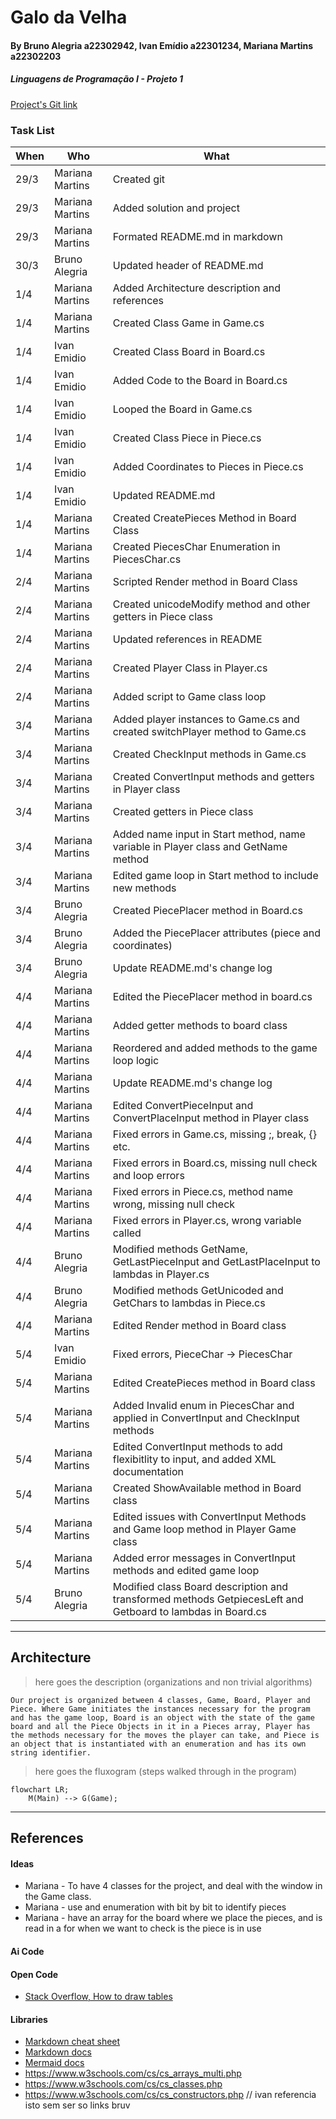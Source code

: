 # Galo da Velha
#### By Bruno Alegria a22302942, Ivan Emídio a22301234, Mariana Martins a22302203
##### Linguagens de Programação I - Projeto 1
[Project's Git link](https://github.com/notCroptu/LP1Proj01.git)

### Task List
| When | Who | What |
| --- | --- | --- |
| 29/3 | Mariana Martins | Created git |
| 29/3 | Mariana Martins | Added solution and project |
| 29/3 | Mariana Martins | Formated README.md in markdown |
| 30/3 | Bruno Alegria | Updated header of README.md |
| 1/4 | Mariana Martins | Added Architecture description and references |
| 1/4 | Mariana Martins | Created Class Game in Game.cs |
| 1/4 | Ivan Emidio | Created Class Board in Board.cs |
| 1/4 | Ivan Emidio | Added Code to the Board in Board.cs |                                        /// especifica pls
| 1/4 | Ivan Emidio | Looped the Board in Game.cs |
| 1/4 | Ivan Emidio | Created Class Piece in Piece.cs |
| 1/4 | Ivan Emidio | Added Coordinates to Pieces in Piece.cs |     /// bruh? porque dizer isto em especifico e deixar o resto todo?
| 1/4 | Ivan Emidio | Updated README.md |
| 1/4 | Mariana Martins | Created CreatePieces Method in Board Class |
| 1/4 | Mariana Martins | Created PiecesChar Enumeration in PiecesChar.cs |
| 2/4 | Mariana Martins | Scripted Render method in Board Class |
| 2/4 | Mariana Martins | Created unicodeModify method and other getters in Piece class |
| 2/4 | Mariana Martins | Updated references in README |
| 2/4 | Mariana Martins | Created Player Class in Player.cs |
| 2/4 | Mariana Martins | Added script to Game class loop |
| 3/4 | Mariana Martins | Added player instances to Game.cs and created switchPlayer method to Game.cs |
| 3/4 | Mariana Martins | Created CheckInput methods in Game.cs |
| 3/4 | Mariana Martins | Created ConvertInput methods and getters in Player class |
| 3/4 | Mariana Martins | Created getters in Piece class |
| 3/4 | Mariana Martins | Added name input in Start method, name variable in Player class and GetName method |
| 3/4 | Mariana Martins | Edited game loop in Start method to include new methods |
| 3/4 | Bruno Alegria | Created PiecePlacer method in Board.cs |
| 3/4 | Bruno Alegria | Added the PiecePlacer attributes (piece and coordinates) |
| 3/4 | Bruno Alegria | Update README.md's change log |
| 4/4 | Mariana Martins | Edited the PiecePlacer method in board.cs |
| 4/4 | Mariana Martins | Added getter methods to board class |
| 4/4 | Mariana Martins | Reordered and added methods to the game loop logic |
| 4/4 | Mariana Martins | Update README.md's change log |
| 4/4 | Mariana Martins | Edited ConvertPieceInput and ConvertPlaceInput method in Player class |
| 4/4 | Mariana Martins | Fixed errors in Game.cs, missing ;, break, {} etc. |
| 4/4 | Mariana Martins | Fixed errors in Board.cs, missing null check and loop errors |
| 4/4 | Mariana Martins | Fixed errors in Piece.cs, method name wrong, missing null check |
| 4/4 | Mariana Martins | Fixed errors in Player.cs, wrong variable called |
| 4/4 | Bruno Alegria | Modified methods GetName, GetLastPieceInput and GetLastPlaceInput to lambdas in Player.cs |
| 4/4 | Bruno Alegria | Modified methods GetUnicoded and GetChars to lambdas in Piece.cs |
| 4/4 | Mariana Martins | Edited Render method in Board class |
| 5/4 | Ivan Emidio | Fixed errors, PieceChar -> PiecesChar |
| 5/4 | Mariana Martins | Edited CreatePieces method in Board class |
| 5/4 | Mariana Martins | Added Invalid enum in PiecesChar and applied in ConvertInput and CheckInput methods |
| 5/4 | Mariana Martins | Edited ConvertInput methods to add flexibitlity to input, and added XML documentation |
| 5/4 | Mariana Martins | Created ShowAvailable method in Board class |
| 5/4 | Mariana Martins | Edited issues with ConvertInput Methods and Game loop method in Player Game class |
| 5/4 | Mariana Martins | Added error messages in ConvertInput methods and edited game loop |
| 5/4 | Bruno Alegria | Modified class Board description and transformed methods GetpiecesLeft and Getboard to lambdas in Board.cs |

---
## Architecture

> here goes the description (organizations and non trivial algorithms)

    Our project is organized between 4 classes, Game, Board, Player and Piece. Where Game initiates the instances necessary for the program and has the game loop, Board is an object with the state of the game board and all the Piece Objects in it in a Pieces array, Player has the methods necessary for the moves the player can take, and Piece is an object that is instantiated with an enumeration and has its own string identifier.

> here goes the fluxogram (steps walked through in the program)

```mermaid
flowchart LR;
    M(Main) --> G(Game);
```
---
## References
#### Ideas
* Mariana - To have 4 classes for the project, and deal with the window in the Game class.
* Mariana - use and enumeration with bit by bit to identify pieces
* Mariana - have an array for the board where we place the pieces, and is read in a for when we want to check is the piece is in use
#### Ai Code
#### Open Code
* [Stack Overflow, How to draw tables](https://stackoverflow.com/questions/856845/how-to-best-way-to-draw-table-in-console-app-c)
#### Libraries
* [Markdown cheat sheet](https://www.markdownguide.org/cheat-sheet/) 
* [Markdown docs](https://paperhive.org/help/markdown)
* [Mermaid docs](https://mermaid.js.org/syntax/flowchart.html)
* https://www.w3schools.com/cs/cs_arrays_multi.php
* https://www.w3schools.com/cs/cs_classes.php
* https://www.w3schools.com/cs/cs_constructors.php                            // ivan referencia isto sem ser so links bruv
